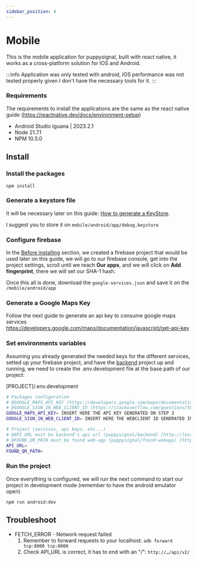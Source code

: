 ```yaml
---
sidebar_position: 4
---
```


# Mobile

This is the mobile application for puppysignal, built with react native, it works as a cross-platform solution for IOS and Android.

:::info
Application was only tested with android, IOS performance was not tested properly given I don't have the necessary tools for it.
:::

### Requirements

The requirements to install the applications are the same as the react native guide (https://reactnative.dev/docs/environment-setup)

- Android Studio Iguana | 2023.2.1
- Node 21.7.1
- NPM 10.5.0

## Install

### Install the packages

`npm install`

### Generate a keystore file

It will be necessary later on this guide: [How to generate a KeyStore](https://reactnative.dev/docs/signed-apk-android#generating-an-upload-key).

I suggest you to store it on `mobile/android/app/debug.keystore`

### Configure firebase

In the [Before installing](./before_installing#firebase) section, we created a firebase project that would be used later on this guide, we will go to our firebase console, get into the project settings, scroll until we reach **Our apps**, and we will click on **Add fingerprint**, there we will set our SHA-1 hash.

Once this all is done, download the `google-services.json` and save it on the `/mobile/android/app`

### Generate a Google Maps Key

Follow the next guide to generate an api key to consume google maps services https://developers.google.com/maps/documentation/javascript/get-api-key

### Set environments variables

Assuming you already generated the needed keys for the different services, setted up your firebase project, and have the [backend](https://github.com/FLiotta/PuppySignal/tree/master/backend) project up and running,
we need to create the .env.development file at the base path of our project:

[PROJECT]/.env.development
```sh
# Packages configuration
# @GOOGLE_MAPS_API_KEY (https://developers.google.com/maps/documentation/javascript/get-api-key)
# @GOOGLE_SIGN_IN_WEB_CLIENT_ID (https://stackoverflow.com/questions/50507877/where-do-i-get-the-web-client-secret-in-firebase-google-login-for-android)
GOOGLE_MAPS_API_KEY= INSERT HERE THE API KEY GENERATED ON STEP 3
GOOGLE_SIGN_IN_WEB_CLIENT_ID= INSERT HERE THE WEBCLIENT ID GENERATED IN FIRBASE IN THE STEP 2

# Project (services, api keys, etc...)
# @API_URL must be backend's api url (puppysignal/backend) [http://localhost:8000/api/v2]
# @FOUND_QR_PATH must be found web-app (puppysignal/found-webapp) [http://localhost:4000?qr=]
API_URL=
FOUND_QR_PATH=
```

### Run the project

Once everything is configured, we will run the next command to start our project in development mode (remember to have the android emulator open)

`npm run android:dev`

## Troubleshoot

- FETCH_ERROR - Network request failed
  1. Remember to forward requests to your localhost: `adb forward tcp:8000 tcp:8000`
  2. Check API_URL is correct, it has to end with an "/": `http://…/api/v2/`
